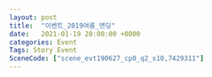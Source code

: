```yaml
---
layout: post
title:  "이벤트_2019여름_엔딩"
date:   2021-01-19 20:00:00 +0000
categories: Event
Tags: Story Event
SceneCode: ["scene_evt190627_cp0_q2_s10,7429311"]
---
```

